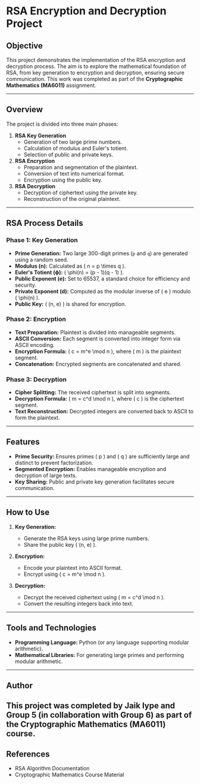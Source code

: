 # RSA Encryption and Decryption Project

## Objective
This project demonstrates the implementation of the RSA encryption and decryption process. The aim is to explore the mathematical foundation of RSA, from key generation to encryption and decryption, ensuring secure communication. This work was completed as part of the **Cryptographic Mathematics (MA6011)** assignment.

---

## Overview

The project is divided into three main phases:

1. **RSA Key Generation**
   - Generation of two large prime numbers.
   - Calculation of modulus and Euler's totient.
   - Selection of public and private keys.
2. **RSA Encryption**
   - Preparation and segmentation of the plaintext.
   - Conversion of text into numerical format.
   - Encryption using the public key.
3. **RSA Decryption**
   - Decryption of ciphertext using the private key.
   - Reconstruction of the original plaintext.

---

## RSA Process Details

### Phase 1: Key Generation
- **Prime Generation:** Two large 300-digit primes (`p` and `q`) are generated using a random seed.
- **Modulus (n):** Calculated as \( n = p \times q \).
- **Euler's Totient (ϕ):** \( \phi(n) = (p - 1)(q - 1) \).
- **Public Exponent (e):** Set to 65537, a standard choice for efficiency and security.
- **Private Exponent (d):** Computed as the modular inverse of \( e \) modulo \( \phi(n) \).
- **Public Key:** \( (n, e) \) is shared for encryption.

### Phase 2: Encryption
- **Text Preparation:** Plaintext is divided into manageable segments.
- **ASCII Conversion:** Each segment is converted into integer form via ASCII encoding.
- **Encryption Formula:** \( c = m^e \mod n \), where \( m \) is the plaintext segment.
- **Concatenation:** Encrypted segments are concatenated and shared.

### Phase 3: Decryption
- **Cipher Splitting:** The received ciphertext is split into segments.
- **Decryption Formula:** \( m = c^d \mod n \), where \( c \) is the ciphertext segment.
- **Text Reconstruction:** Decrypted integers are converted back to ASCII to form the plaintext.

---

## Features
- **Prime Security:** Ensures primes \( p \) and \( q \) are sufficiently large and distinct to prevent factorization.
- **Segmented Encryption:** Enables manageable encryption and decryption of large texts.
- **Key Sharing:** Public and private key generation facilitates secure communication.

---

## How to Use
1. **Key Generation:**
   - Generate the RSA keys using large prime numbers.
   - Share the public key \( (n, e) \).

2. **Encryption:**
   - Encode your plaintext into ASCII format.
   - Encrypt using \( c = m^e \mod n \).

3. **Decryption:**
   - Decrypt the received ciphertext using \( m = c^d \mod n \).
   - Convert the resulting integers back into text.

---

## Tools and Technologies
- **Programming Language:** Python (or any language supporting modular arithmetic).
- **Mathematical Libraries:** For generating large primes and performing modular arithmetic.

---

## Author
This project was completed by **Jaik Iype** and **Group 5** (in collaboration with Group 6) as part of the **Cryptographic Mathematics (MA6011)** course.
---

## References
- RSA Algorithm Documentation
- Cryptographic Mathematics Course Material
